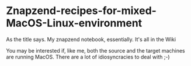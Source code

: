 # Znapzend-recipes-for-mixed-MacOS-Linux-environment
As the title says. My znapzend notebook, essentially. It's all in the Wiki


You may be interested if, like me, both the source and the target machines are running MacOS. There are a lot of idiosyncracies to deal with ;-)
